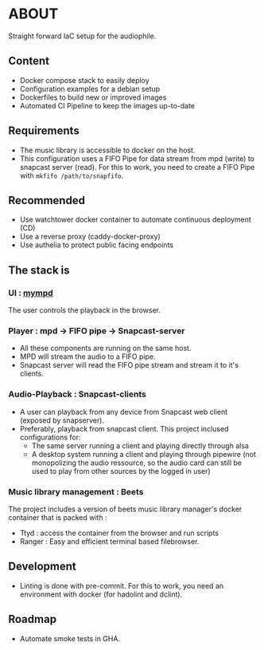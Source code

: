 # ABOUT

Straight forward IaC setup for the audiophile.

## Content

- Docker compose stack to easily deploy
- Configuration examples for a debian setup
- Dockerfiles to build new or improved images
- Automated CI Pipeline to keep the images up-to-date

## Requirements

- The music library is accessible to docker on the host.
- This configuration uses a FIFO Pipe for data stream from mpd (write) to snapcast server (read). For this to work, you need to create a FIFO Pipe with `mkfifo /path/to/snapfifo`.

## Recommended

- Use watchtower docker container to automate continuous deployment (CD)
- Use a reverse proxy (caddy-docker-proxy)
- Use authelia to protect public facing endpoints

## The stack is

### UI : [mympd](https://jcorporation.github.io/myMPD/010-installation/docker/#volumes)

The user controls the playback in the browser.

### Player : mpd -> FIFO pipe -> Snapcast-server

- All these components are running on the same host.
- MPD will stream the audio to a FIFO pipe.
- Snapcast server will read the FIFO pipe stream and stream it to it's clients.

### Audio-Playback : Snapcast-clients

- A user can playback from any device from Snapcast web client (exposed by snapserver).
- Preferably, playback from snapcast client. This project inclused configurations for:
  - The same server running a client and playing directly through alsa
  - A desktop system running a client and playing through pipewire (not monopolizing the audio ressource, so the audio card can still be used to play from other sources by the logged in user)

### Music library management : Beets

The project includes a version of beets music library manager's docker container that is packed with :

- Ttyd : access the container from the browser and run scripts
- Ranger : Easy and efficient terminal based filebrowser.

## Development

- Linting is done with pre-commit. For this to work, you need an environment with docker (for hadolint and dclint).

## Roadmap

- Automate smoke tests in GHA.
